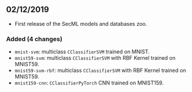## 02/12/2019
- First release of the SecML models and databases zoo.

### Added (4 changes)
- `mnist-svm`: multiclass `CClassifierSVM` trained on MNIST.
- `mnist59-svm`: multiclass `CClassifierSVM` with RBF Kernel trained on MNIST59.
- `mnist59-svm-rbf`: multiclass `CClassifierSVM` with RBF Kernel trained on MNIST59.
- `mnist159-cnn`: `CClassifierPyTorch` CNN trained on MNIST159.
